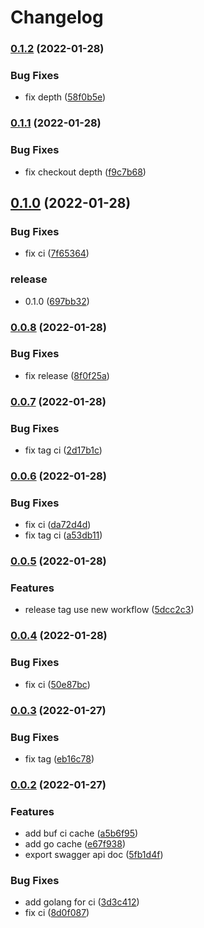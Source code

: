 # Changelog

### [0.1.2](https://github.com/go-sdk/proto/compare/v0.1.1...v0.1.2) (2022-01-28)


### Bug Fixes

* fix depth ([58f0b5e](https://github.com/go-sdk/proto/commit/58f0b5e699adffb42df00bbe8878458a7fb3ea95))

### [0.1.1](https://github.com/go-sdk/proto/compare/v0.1.0...v0.1.1) (2022-01-28)


### Bug Fixes

* fix checkout depth ([f9c7b68](https://github.com/go-sdk/proto/commit/f9c7b68e2886a50efc1005adff68bad1e0996896))

## [0.1.0](https://github.com/go-sdk/proto/compare/v0.0.8...v0.1.0) (2022-01-28)


### Bug Fixes

* fix ci ([7f65364](https://github.com/go-sdk/proto/commit/7f6536461c279be0d37fd5f831c2a7bf40bfc11b))


### release

* 0.1.0 ([697bb32](https://github.com/go-sdk/proto/commit/697bb32d0584c04d8a95d646c8c3356ca2942c1d))

### [0.0.8](https://github.com/go-sdk/proto/compare/v0.0.7...v0.0.8) (2022-01-28)


### Bug Fixes

* fix release ([8f0f25a](https://github.com/go-sdk/proto/commit/8f0f25a53de893ac59770e1be536f02688852ba8))

### [0.0.7](https://github.com/go-sdk/proto/compare/v0.0.6...v0.0.7) (2022-01-28)


### Bug Fixes

* fix tag ci ([2d17b1c](https://github.com/go-sdk/proto/commit/2d17b1c89f01d0e354b88ab3f686ff9a527cf3ec))

### [0.0.6](https://github.com/go-sdk/proto/compare/v0.0.5...v0.0.6) (2022-01-28)


### Bug Fixes

* fix ci ([da72d4d](https://github.com/go-sdk/proto/commit/da72d4dc4029a47659883e4c9c58ad5b6a0c67c4))
* fix tag ci ([a53db11](https://github.com/go-sdk/proto/commit/a53db11ba47b4ae88a7b20f4f0a5996a880d848f))

### [0.0.5](https://github.com/go-sdk/proto/compare/v0.0.4...v0.0.5) (2022-01-28)


### Features

* release tag use new workflow ([5dcc2c3](https://github.com/go-sdk/proto/commit/5dcc2c3d90557ba5a6761236300eaaa95b5b5929))

### [0.0.4](https://github.com/go-sdk/proto/compare/v0.0.3...v0.0.4) (2022-01-28)


### Bug Fixes

* fix ci ([50e87bc](https://github.com/go-sdk/proto/commit/50e87bce9ec405615d12a42976b3fa8ddaac4055))

### [0.0.3](https://github.com/go-sdk/proto/compare/v0.0.2...v0.0.3) (2022-01-27)


### Bug Fixes

* fix tag ([eb16c78](https://github.com/go-sdk/proto/commit/eb16c786f8046362f0ab0d281b478cc1520c301c))

### [0.0.2](https://github.com/go-sdk/proto/compare/v0.0.1...v0.0.2) (2022-01-27)


### Features

* add buf ci cache ([a5b6f95](https://github.com/go-sdk/proto/commit/a5b6f95c34b83006462d34b4f54b88aa56b1743b))
* add go cache ([e67f938](https://github.com/go-sdk/proto/commit/e67f938dc4f0dc1d8f42aaf510fd6f833f0f942f))
* export swagger api doc ([5fb1d4f](https://github.com/go-sdk/proto/commit/5fb1d4f197d0eb04b0024a5bfbaef15f31572483))


### Bug Fixes

* add golang for ci ([3d3c412](https://github.com/go-sdk/proto/commit/3d3c4124178b1758a42f051ee25f0ffe024b44e0))
* fix ci ([8d0f087](https://github.com/go-sdk/proto/commit/8d0f087d862760e2aadf88bb23e4475ee7825afc))
